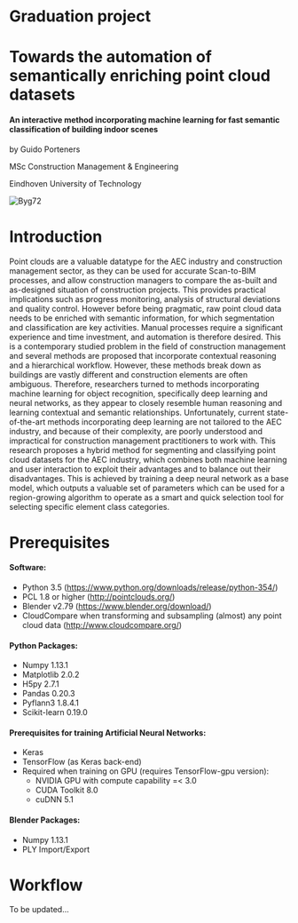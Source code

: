 # Graduation project

# Towards the automation of semantically enriching point cloud datasets
#### An interactive method incorporating machine learning for fast semantic classification of building indoor scenes

by Guido Porteners

MSc Construction Management & Engineering

Eindhoven University of Technology

![Byg72](http://duraark.eu/wp-content/uploads/2016/01/CITA_Byg72_August.jpg)

# Introduction
Point clouds are a valuable datatype for the AEC industry and construction management sector, as they can be used for accurate Scan-to-BIM processes, and allow construction managers to compare the as-built and as-designed situation of construction projects. This provides practical implications such as progress monitoring, analysis of structural deviations and quality control. However before being pragmatic, raw point cloud data needs to be enriched with semantic information, for which segmentation and classification are key activities. Manual processes require a significant experience and time investment, and automation is therefore desired. This is a contemporary studied problem in the field of construction management and several methods are proposed that incorporate contextual reasoning and a hierarchical workflow. However, these methods break down as buildings are vastly different and construction elements are often ambiguous. Therefore, researchers turned to methods incorporating machine learning for object recognition, specifically deep learning and neural networks, as they appear to closely resemble human reasoning and learning contextual and semantic relationships. Unfortunately, current state-of-the-art methods incorporating deep learning are not tailored to the AEC industry, and because of their complexity, are poorly understood and impractical for construction management practitioners to work with.
This research proposes a hybrid method for segmenting and classifying point cloud datasets for the AEC industry, which combines both machine learning and user interaction to exploit their advantages and to balance out their disadvantages. This is achieved by training a deep neural network as a base model, which outputs a valuable set of parameters which can be used for a region-growing algorithm to operate as a smart and quick selection tool for selecting specific element class categories.


# Prerequisites
#### Software:
- Python 3.5 (https://www.python.org/downloads/release/python-354/)
- PCL 1.8 or higher (http://pointclouds.org/)
- Blender v2.79 (https://www.blender.org/download/)
- CloudCompare when transforming and subsampling (almost) any point cloud data (http://www.cloudcompare.org/)

#### Python Packages:
- Numpy 1.13.1
- Matplotlib 2.0.2
- H5py 2.7.1
- Pandas 0.20.3
- Pyflann3 1.8.4.1
- Scikit-learn 0.19.0

#### Prerequisites for training Artificial Neural Networks:
- Keras
- TensorFlow (as Keras back-end)
- Required when training on GPU (requires TensorFlow-gpu version):
  - NVIDIA GPU with compute capability =< 3.0
  - CUDA Toolkit 8.0
  - cuDNN 5.1

#### Blender Packages:
- Numpy 1.13.1
- PLY Import/Export

# Workflow
To be updated...
